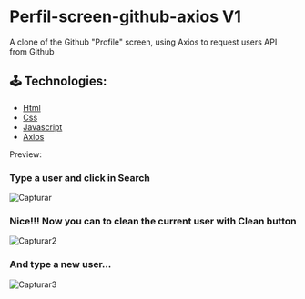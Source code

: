 # Perfil-screen-github-axios V1

A clone of the Github "Profile" screen, using Axios to request users API from Github

## 🕹 Technologies:

- [Html](https://developer.mozilla.org/pt-BR/docs/Web/HTML)
- [Css](https://developer.mozilla.org/pt-BR/docs/Web/CSS)
- [Javascript](https://developer.mozilla.org/pt-BR/docs/Web/JavaScript)
- [Axios](https://github.com/axios/axios)

Preview:
### Type a user and click in Search
![Capturar](https://user-images.githubusercontent.com/65511251/87864603-a74aab80-c940-11ea-9b6f-f43648e98210.PNG)

### Nice!!! Now you can to clean the current user with Clean button
![Capturar2](https://user-images.githubusercontent.com/65511251/87864617-c5b0a700-c940-11ea-983f-f74b75a1bd66.PNG)

### And type a new user...
![Capturar3](https://user-images.githubusercontent.com/65511251/87864618-c6e1d400-c940-11ea-9c61-d0f853a81a00.PNG)

